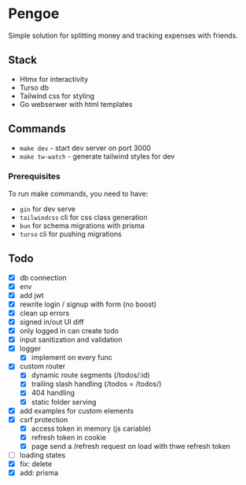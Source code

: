 # Pengoe

Simple solution for splitting money and tracking expenses with friends.

## Stack

- Htmx for interactivity
- Turso db
- Tailwind css for styling
- Go webserwer with html templates

## Commands

- `make dev` - start dev server on port 3000
- `make tw-watch` - generate tailwind styles for dev

### Prerequisites

To run make commands, you need to have:

- `gin` for dev serve
- `tailwindcss` cli for css class generation
- `bun` for schema migrations with prisma
- `turso` cli for pushing migrations

## Todo

- [x] db connection
- [x] env
- [x] add jwt
- [x] rewrite login / signup with form (no boost)
- [x] clean up errors
- [x] signed in/out UI diff
- [x] only logged in can create todo
- [x] input sanitization and validation
- [x] logger
  - [x] implement on every func
- [x] custom router
  - [x] dynamic route segments (/todos/:id)
  - [x] trailing slash handling (/todos = /todos/)
  - [x] 404 handling
  - [x] static folder serving
- [x] add examples for custom elements
- [x] csrf protection
  - [x] access token in memory (js cariable)
  - [x] refresh token in cookie
  - [x] page send a /refresh request on load with thwe refresh token
- [ ] loading states
- [x] fix: delete
- [x] add: prisma
